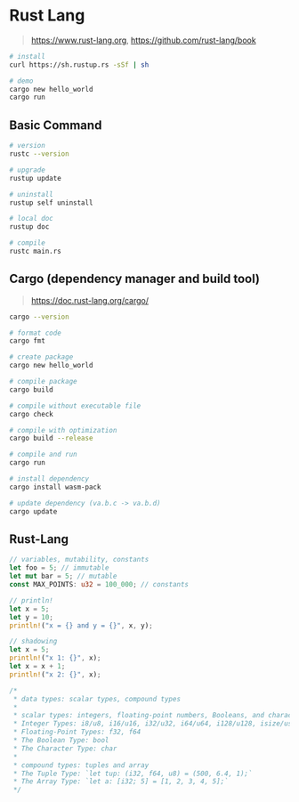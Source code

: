 # Rust Lang

> <https://www.rust-lang.org>, <https://github.com/rust-lang/book>

```bash
# install
curl https://sh.rustup.rs -sSf | sh

# demo
cargo new hello_world
cargo run
```

## Basic Command

```bash
# version
rustc --version

# upgrade
rustup update

# uninstall
rustup self uninstall

# local doc
rustup doc

# compile
rustc main.rs
```

## Cargo (dependency manager and build tool)

> <https://doc.rust-lang.org/cargo/>

```bash
cargo --version

# format code
cargo fmt

# create package
cargo new hello_world

# compile package
cargo build

# compile without executable file
cargo check

# compile with optimization
cargo build --release

# compile and run
cargo run

# install dependency
cargo install wasm-pack

# update dependency (va.b.c -> va.b.d)
cargo update
```

## Rust-Lang

```rust
// variables, mutability, constants
let foo = 5; // immutable
let mut bar = 5; // mutable
const MAX_POINTS: u32 = 100_000; // constants

// println!
let x = 5;
let y = 10;
println!("x = {} and y = {}", x, y);

// shadowing
let x = 5;
println!("x 1: {}", x);
let x = x + 1;
println!("x 2: {}", x);

/*
 * data types: scalar types, compound types
 *
 * scalar types: integers, floating-point numbers, Booleans, and characters.
 * Integer Types: i8/u8, i16/u16, i32/u32, i64/u64, i128/u128, isize/usize
 * Floating-Point Types: f32, f64
 * The Boolean Type: bool
 * The Character Type: char
 *
 * compound types: tuples and array
 * The Tuple Type: `let tup: (i32, f64, u8) = (500, 6.4, 1);`
 * The Array Type: `let a: [i32; 5] = [1, 2, 3, 4, 5];`
 */
```
